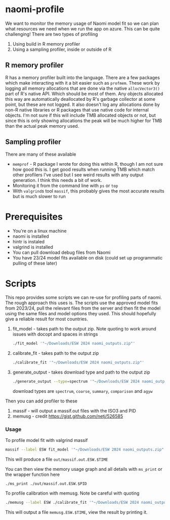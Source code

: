 # naomi-profile

We want to monitor the memory usage of Naomi model fit so we can plan what resources we need when we run the app on azure. This can be quite challenging! There are two types of profiling
1. Using build in R memory profiler
2. Using a sampling profiler, inside or outside of R

## R memory profiler

R has a memory profiler built into the language. There are a few packages which make interacting with it a bit easier such as `profmem`. These work by logging all memory allocations that are done via the native `allocVector3()` part of R's native API. Which should be most of them. Any objects allocated this way are automatically deallocated by R's garbage collector at some point, but these are not logged. It also doesn't log any allocations done by non-R native libraries or R packages that use native code for internal objects. I'm not sure if this will include TMB allocated objects or not, but since this is only showing allocations the peak will be much higher for TMB than the actual peak memory used.

## Sampling profiler

There are many of these available
* `memprof` - R package I wrote for doing this within R, though I am not sure how good this is. I get good results when running TMB which match other profilers I've used but I see weird results with any output generation. I think this needs a bit of work.
* Monitoring it from the command line with `ps` or `top`
* With `valgrind`s tool `massif`, this probably gives the most accurate results but is much slower to run

# Prerequisites

* You're on a linux machine
* naomi is installed
* hintr is instaled
* valgrind is installed
* You can pull download debug files from Naomi
* You have 23/24 model fits available on disk (could set up programmatic pulling of these later)

# Scripts

This repo provides some scripts we can re-use for profiling parts of naomi. The rough approach this uses is. The scripts use the approved model fits from 2023/24, pull the relevant files from the server and then fit the model using the same files and model options they used. This should hopefully give a reliable result for most countries.

1. fit_model - takes path to the output zip. Note quoting to work around issues with docopt and spaces in strings
   ```sh
   ./fit_model '"~/Downloads/ESW 2024 naomi_outputs.zip"'
   ```
2. calibrate_fit - takes path to the output zip
   ```sh
   ./calibrate_fit '"~/Downloads/ESW 2024 naomi_outputs.zip"'
   ```
3. generate_output - takes download type and path to the output zip
   ```sh
   ./generate_output --type=spectrum '"~/Downloads/ESW 2024 naomi_outputs.zip"'
   ```
   download types are `spectrum`, `coarse`, `summary`, `comparison` and `agyw` 

Then you can add profiler to these

1. massif - will output a massif.out files with the ISO3 and PID
2. memusg - credit https://gist.github.com/netj/526585

### Usage

To profile model fit with valgrind massif
```sh
massif --label ESW fit_model '"~/Downloads/ESW 2024 naomi_outputs.zip"'
```
This will produce a file `out/massif.out.ESW.$TIME`

You can then view the memory usage graph and all details with `ms_print` or the wrapper function here
```shell
./ms_print ./out/massif.out.ESW.$PID
```

To profile calibration with memusg. Note be careful with quoting
```sh
./memusg --label ESW ./calibrate_fit '"~/Downloads/ESW 2024 naomi_outputs.zip"'
```

This will output a file `memusg.ESW.$TIME`, view the result by printing it.
